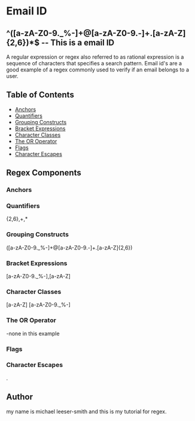 # Email ID



## ^([a-zA-Z0-9._%-]+@[a-zA-Z0-9.-]+\.[a-zA-Z]{2,6})*$ -- This is a email ID
A regular expression or regex also referred to as rational expression is a sequence of characters that specifies a search pattern. Email id's are a good example of a regex commonly used to verify if an email belongs to a user. 

## Table of Contents

- [Anchors](#anchors)
- [Quantifiers](#quantifiers)
- [Grouping Constructs](#grouping-constructs)
- [Bracket Expressions](#bracket-expressions)
- [Character Classes](#character-classes)
- [The OR Operator](#the-or-operator)
- [Flags](#flags)
- [Character Escapes](#character-escapes)

## Regex Components

### Anchors

### Quantifiers
{2,6},+,*
### Grouping Constructs
([a-zA-Z0-9._%-]+@[a-zA-Z0-9.-]+\.[a-zA-Z]{2,6})
### Bracket Expressions
[a-zA-Z0-9._%-],[a-zA-Z]
### Character Classes
[a-zA-Z] [a-zA-Z0-9._%-]
### The OR Operator
-none in this example
### Flags

### Character Escapes
\.
## Author

my name is michael leeser-smith and this is my tutorial for regex. 
